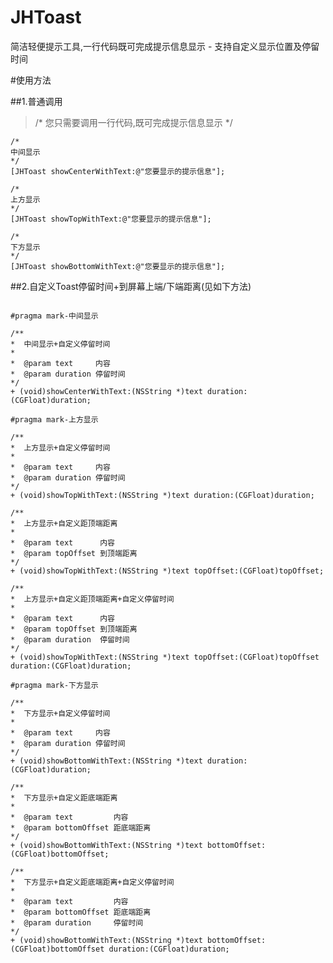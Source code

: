 # JHToast
简洁轻便提示工具,一行代码既可完成提示信息显示 - 支持自定义显示位置及停留时间

#使用方法

##1.普通调用

   >/*
   您只需要调用一行代码,既可完成提示信息显示
    */

    /*
    中间显示
    */
    [JHToast showCenterWithText:@"您要显示的提示信息"];

    /*
    上方显示
    */
    [JHToast showTopWithText:@"您要显示的提示信息"];

    /*
    下方显示
    */
    [JHToast showBottomWithText:@"您要显示的提示信息"];


##2.自定义Toast停留时间+到屏幕上端/下端距离(见如下方法)
```

#pragma mark-中间显示

/**
*  中间显示+自定义停留时间
*
*  @param text     内容
*  @param duration 停留时间
*/
+ (void)showCenterWithText:(NSString *)text duration:(CGFloat)duration;

#pragma mark-上方显示

/**
*  上方显示+自定义停留时间
*
*  @param text     内容
*  @param duration 停留时间
*/
+ (void)showTopWithText:(NSString *)text duration:(CGFloat)duration;

/**
*  上方显示+自定义距顶端距离
*
*  @param text      内容
*  @param topOffset 到顶端距离
*/
+ (void)showTopWithText:(NSString *)text topOffset:(CGFloat)topOffset;

/**
*  上方显示+自定义距顶端距离+自定义停留时间
*
*  @param text      内容
*  @param topOffset 到顶端距离
*  @param duration  停留时间
*/
+ (void)showTopWithText:(NSString *)text topOffset:(CGFloat)topOffset duration:(CGFloat)duration;

#pragma mark-下方显示

/**
*  下方显示+自定义停留时间
*
*  @param text     内容
*  @param duration 停留时间
*/
+ (void)showBottomWithText:(NSString *)text duration:(CGFloat)duration;

/**
*  下方显示+自定义距底端距离
*
*  @param text         内容
*  @param bottomOffset 距底端距离
*/
+ (void)showBottomWithText:(NSString *)text bottomOffset:(CGFloat)bottomOffset;

/**
*  下方显示+自定义距底端距离+自定义停留时间
*
*  @param text         内容
*  @param bottomOffset 距底端距离
*  @param duration     停留时间
*/
+ (void)showBottomWithText:(NSString *)text bottomOffset:(CGFloat)bottomOffset duration:(CGFloat)duration;

```
